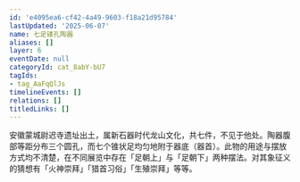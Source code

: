 ```yaml
---
id: 'e4095ea6-cf42-4a49-9603-f18a21d95784'
lastUpdated: '2025-06-07'
name: 七足镂孔陶器
aliases: []
layer: 6
eventDate: null
categoryId: cat_8abY-bU7
tagIds:
- tag_AaFqQlJs
timelineEvents: []
relations: []
titledLinks: []
---
```

安徽蒙城尉迟寺遗址出土，属新石器时代龙山文化，共七件，不见于他处。陶器腹部等距分布三个圆孔，而七个锥状足均匀地附于器底（器首）。此物的用途与摆放方式均不清楚，在不同展览中存在「足朝上」与「足朝下」两种摆法。对其象征义的猜想有「火神崇拜」「猎首习俗」「生殖崇拜」等等。
